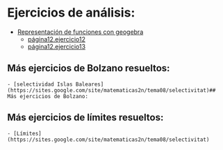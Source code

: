 # Ejercicios de análisis:

* [Representación de funciones con geogebra](https://www.geogebra.org/m/dukms3vp)
	- [página12.ejercicio12](https://www.geogebra.org/m/hps7urku)
	- [página12.ejercicio13](https://www.geogebra.org/m/cd4jkgta)

## Más ejercicios de Bolzano resueltos:

	- [selectividad Islas Baleares](https://sites.google.com/site/matematicas2n/tema08/selectivitat)## Más ejercicios de Bolzano:


## Más ejercicios de límites resueltos:

	- [Límites](https://sites.google.com/site/matematicas2n/tema08/selectivitat)